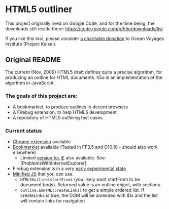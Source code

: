# HTML5 outliner #

This project originally lived on Google Code, and for the time being, 
the downloads still reside there: https://code.google.com/p/h5o/downloads/list

If you like this tool, please consider [a charitable donation](https://www.ammado.com/community/112794) to Ocean Voyages Institute (Project Kaisei).

## Original README ##

The current (Nov, 2009) HTML5 draft defines quite a precise algorithm, for producing an outline for HTML documents. h5o is an implementation of the algorithm in JavaScript.

### The goals of this project are: ###

* A bookmarklet, to produce outlines in decent browsers
* A Firebug extension, to help HTML5 development
* A repository of HTML5 outlining test cases

### Current status ###

* [Chrome extension](https://chrome.google.com/extensions/detail/afoibpobokebhgfnknfndkgemglggomo) available
* [Bookmarklet](http://code.google.com/p/h5o/downloads/list) available (Tested in FF3.5 and O10.10 - should also work elsewhere)
  - Limited [version for IE](http://h5o.googlecode.com/files/bookmarklet.for.ie.html) also available. See: [ProblemsWithInternetExplorer]
* Firebug extension is in a very [early experimental state](http://code.google.com/p/h5o/downloads/list)
* [Minified JS](http://code.google.com/p/h5o/downloads/list) that you can use.
  - `HTML5Outline(startFrom)` (you likely want startFrom to be document.body). Returned value is an outline object, with sections.
  - `outline.asHTML(createLinks)` to get a simple ordered list. If createLinks is true, the DOM will be amended with IDs and the list will contain links for navigation
